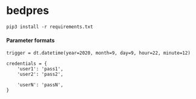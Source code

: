 # bedpres  
```pip3 install -r requirements.txt```

#### Parameter formats
```
trigger = dt.datetime(year=2020, month=9, day=9, hour=22, minute=12)

credentials = {
    'user1': 'pass1',
    'user2': 'pass2',
    
    'userN': 'passN',
}
```